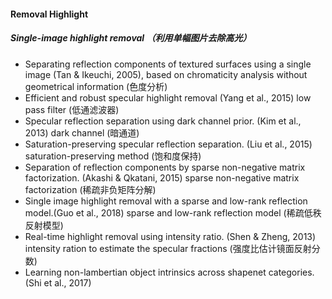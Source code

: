 #### Removal Highlight

##### Single-image highlight removal （利用单幅图片去除高光）

+ Separating reflection components of textured surfaces using a single image (Tan & Ikeuchi, 2005), based on chromaticity analysis without geometrical information (色度分析)
+ Efficient and robust specular highlight removal (Yang et al., 2015) low pass filter (低通滤波器)
+ Specular reflection separation using dark channel prior. (Kim et al., 2013) dark channel (暗通道)
+ Saturation-preserving specular reflection separation. (Liu et al., 2015) saturation-preserving method (饱和度保持)
+ Separation of reflection components by sparse non-negative matrix factorization. (Akashi & Qkatani, 2015) sparse non-negative matrix factorization (稀疏非负矩阵分解)
+ Single image highlight removal with a sparse and low-rank reflection model.(Guo et al., 2018)  sparse and low-rank reflection model (稀疏低秩反射模型)
+ Real-time highlight removal using intensity ratio. (Shen & Zheng, 2013) intensity ration to estimate the specular fractions (强度比估计镜面反射分数)
+ Learning non-lambertian object intrinsics across shapenet categories. (Shi et al., 2017)

